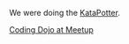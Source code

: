We were doing the [KataPotter](http://www.codingdojo.org/cgi-bin/wiki.pl?KataPotter).

[Coding Dojo at Meetup](http://www.meetup.com/scala-vienna/events/122004782/)